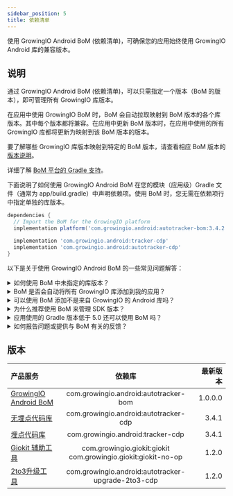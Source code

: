 ```yaml
---
sidebar_position: 5
title: 依赖清单
---
```


使用 GrowingIO Android BoM (依赖清单)，可确保您的应用始终使用 GrowingIO Android 库的兼容版本。

## 说明
通过 GrowingIO Android BoM (依赖清单)，可以只需指定一个版本（BoM 的版本），即可管理所有 GrowingIO 库版本。

在应用中使用 GrowingIO BoM 时，BoM 会自动拉取映射到 BoM 版本的各个库版本。其中每个版本都将兼容。在应用中更新 BoM 版本时，在应用中使用的所有 GrowingIO 库都将更新为映射到该 BoM 版本的版本。

要了解哪些 GrowingIO 库版本映射到特定的 BoM 版本，请查看相应 BoM 版本的[版本说明](PlatformBom#版本)。

详细了解 [BoM 平台的 Gradle 支持](https://docs.gradle.org/4.6-rc-1/userguide/managing_transitive_dependencies.html#sec:bom_import)。

下面说明了如何使用 GrowingIO Android BoM 在您的模块（应用级）Gradle 文件（通常为 app/build.gradle）中声明依赖项。使用 BoM 时，您无需在依赖项行中指定单独的库版本。

```groovy
dependencies {
  // Import the BoM for the GrowingIO platform
  implementation platform('com.growingio.android:autotracker-bom:3.4.2')

  implementation 'com.growingio.android:tracker-cdp'
  implementation 'com.growingio.android:autotracker-cdp'
}
```

以下是关于使用 GrowingIO Android BoM 的一些常见问题解答：

<details>
  <summary>如何使用 BoM 中未指定的库版本？</summary>

可以在库的依赖中指定所需要的库版本号,如下。但不建议指定BoM中的版本号。

```groovy
dependencies {
  // Import the BoM for the GrowingIO platform
  implementation platform('com.growingio.android:autotracker-bom:3.4.2')

  implementation 'com.growingio.android:autotracker-cdp:3.4.2'
}
```
</details>

<details>
  <summary>BoM 是否会自动将所有 GrowingIO 库添加到我的应用？</summary>

不会。要在真正添加和使用对应库时，必须在模块（应用级）Gradle 文件（通常为 `app/build.gradle`）中将每个库声明为单独的依赖项行。
使用 BoM 可确保您应用中的任何 GrowingIO 库版本都兼容，但 BoM 并不会真正将这些 GrowingIO 库添加到您的应用。
</details>

<details>
  <summary>可以使用 BoM 添加不是来自 GrowingIO 的 Android 库吗？</summary>

不可以。GrowingIO Android BoM 仅管理 GrowingIO 库的库版本。
</details>

<details>
  <summary>为什么推荐使用 BoM 来管理 SDK 版本？</summary>

虽然每个 GrowingIO 库都单独进行版本控制，但这些库是一起构建的，以确保每个库的最新版本与其他库兼容。

使用 BoM 管理应用的 GrowingIO 库版本后，无需跟踪哪个版本的 GrowingIO 库与其他 GrowingIO 库兼容。
</details>

<details>
  <summary>应用使用的 Gradle 版本低于 5.0 还可以使用 BoM 吗？</summary>
  可以！对于 Gradle 5.0 及更高版本，BoM 支持将自动启用。不过，对于更早版本的 Gradle，只需启用 BoM 功能并采用略微不同的方式导入 BoM。

在 `settings.gradle`  文件中，添加 `enableFeaturePreview('IMPROVED_POM_SUPPORT')`。
在模块（应用级）Gradle 文件（通常为 `app/build.gradle`）中，像导入普通库（不带 platform 修饰符）一样导入 BoM，如下所示：

```groovy
dependencies {
  // Import the BoM for the GrowingIO platform
  implementation 'com.growingio.android:autotracker-bom:3.4.2'

  implementation 'com.growingio.android:autotracker-cdp'
}
```
</details>

<details>
  <summary>如何报告问题或提供与 BoM 有关的反馈？</summary>
  请访问 GitHub 上的 <a href="https://github.com/growingio/growingio-sdk-android-autotracker">GrowingIO Android SDK 代码库</a>
</details>

## 版本

| 产品服务     | 依赖库 | 最新版本 | 
| :------- | :------:   | ---:|
| [GrowingIO Android BoM](https://github.com/growingio/growingio-sdk-android-autotracker) | com.growingio.android:autotracker-bom | 1.0.0.0 |
| [无埋点代码库](https://github.com/growingio/growingio-sdk-android-autotracker) | com.growingio.android:autotracker-cdp | 3.4.1 |
| [埋点代码库](https://github.com/growingio/growingio-sdk-android-autotracker) | com.growingio.android:tracker-cdp | 3.4.1 |
| [Giokit 辅助工具](https://github.com/growingio/giokit-android) | com.growingio.giokit:giokit <br/> com.growingio.giokit:giokit-no-op | 1.2.0 |
| [2to3升级工具](https://github.com/growingio/growingio-sdk-android-autotracker-upgrade) | com.growingio.android:autotracker-upgrade-2to3-cdp | 1.2.0 |
